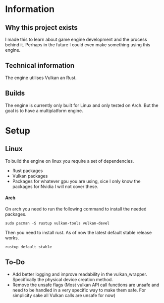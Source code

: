 # Information
## Why this project exists
I made this to learn about game engine development and the process behind it. Perhaps in the future I could even make something using this engine.

## Technical information
The engine utilises Vulkan an Rust.

## Builds
The engine is currently only built for Linux and only tested on Arch. But the goal is to have a multiplatform engine.

# Setup
## Linux
To build the engine on linux you require a set of dependencies.
- Rust packages
- Vulkan packages
- Packages for whatever gpu you are using, sice I only know the packages for Nvidia I will not cover these.

#### Arch
On arch you need to run the following command to install the needed packages.
```
sudo pacman -S rustup vulkan-tools vulkan-devel
```

Then you need to install rust. As of now the latest default stable release works.
```
rustup default stable
```

## To-Do
- Add better logging and improve readability in the vulkan_wrapper. Specifically the physical device creation method.
- Remove the unsafe flags (Most vulkan API call functions are unsafe and need to be handled in a very specific way to make them safe. For simplicity sake all Vulkan calls are unsafe for now)